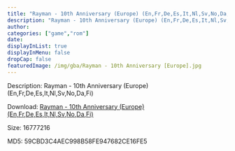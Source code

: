 ```yaml
---
title: "Rayman - 10th Anniversary (Europe) (En,Fr,De,Es,It,Nl,Sv,No,Da,Fi)"
description: "Rayman - 10th Anniversary (Europe) (En,Fr,De,Es,It,Nl,Sv,No,Da,Fi)"
author: 
categories: ["game","rom"]
date: 
displayInList: true
displayInMenu: false
dropCap: false
featuredImage: /img/gba/Rayman - 10th Anniversary [Europe].jpg
---
```


Description: Rayman - 10th Anniversary (Europe) (En,Fr,De,Es,It,Nl,Sv,No,Da,Fi)

Download: <a style="text-decoration:underline;" href="https://mega.nz/#!zbR2UQwY!PGDFNWtG0JeW3ehWCqxncszPzMh4kS--W22gZX-ubfQ" target = "_blank" rel = "nofollow" > Rayman - 10th Anniversary (Europe) (En,Fr,De,Es,It,Nl,Sv,No,Da,Fi)</a>

Size: 16777216

MD5: 59CBD3C4AEC998B58FE947682CE16FE5

